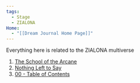 ```yaml
---
tags:
  - Stage
  - ZIALONA
Home:
  - "[[Dream Journal Home Page]]"
---
```

Everything here is related to the ZIALONA multiverse
1. [The School of the Arcane](Dreams/01%20The%20School%20of%20the%20Arcane/The%20School%20of%20the%20Arcane.md)
2. [Nothing Left to Say](Dreams/03%20Nothing%20Left%20to%20Say/Nothing%20Left%20to%20Say.md)
3. [00 - Table of Contents](../03%20These%20Lyrics%20Will%20Write%20Themselves/00%20-%20Table%20of%20Contents.md)
